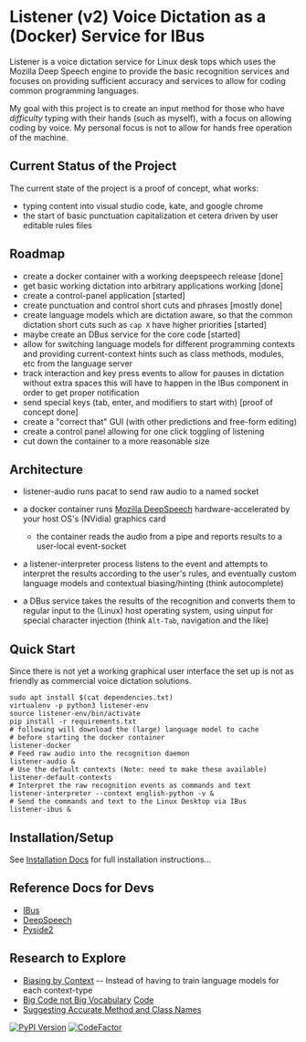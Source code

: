 # Listener (v2) Voice Dictation as a (Docker) Service for IBus

Listener is a voice dictation service for Linux desk tops
which uses the Mozilla Deep Speech  engine to provide the
basic recognition services and focuses on providing
sufficient  accuracy and services to allow for coding
common programming languages.

My goal with this project is to create an input method for those who
have *difficulty* typing with their hands (such as myself), with a 
focus on allowing coding by voice. My  personal focus is not
to allow for hands free operation of the machine.

## Current Status of the Project

The current state of the project is a proof of concept, what works:

* typing content into visual studio code, kate, and google chrome
* the start of basic punctuation capitalization et cetera  driven by
  user editable rules files

## Roadmap

* create a docker container with a working deepspeech release [done]
* get basic working dictation into arbitrary applications working [done]
* create a control-panel application [started]
* create punctuation and control short cuts and phrases  [mostly done]
* create language models which are  dictation aware, so that the common
  dictation short cuts such as `cap X`  have higher priorities [started]
* maybe create an DBus service for the core code [started]
* allow for switching language models for different programming contexts and providing
  current-context hints such as class methods, modules, etc from the language server
* track interaction and key press events to allow for pauses in dictation without extra spaces
   this will have to happen in the IBus  component in order to get proper notification
* send special keys (tab, enter, and modifiers to start with) [proof of concept done]
* create a "correct that" GUI (with other predictions and free-form editing)
* create a control panel allowing for one click toggling of listening
* cut down the container to a more reasonable size

## Architecture

* listener-audio runs pacat to send raw audio to a named socket
* a docker container runs [Mozilla DeepSpeech](https://github.com/mozilla/DeepSpeech) 
  hardware-accelerated by your host OS's (NVidia) graphics card

  * the container reads the audio from a pipe and reports results to a 
    user-local event-socket

* a listener-interpreter process listens to the event  and attempts to 
  interpret the results according to the user's rules,  and eventually 
  custom language models and contextual biasing/hinting (think autocomplete)
* a DBus service takes the results of the recognition and converts them to
  regular input to the (Linux) host operating system, using uinput for 
  special character injection (think `Alt-Tab`, navigation and the like)

## Quick Start

Since there is not yet a working graphical user interface the set up is not as
friendly as commercial voice dictation solutions.
```
sudo apt install $(cat dependencies.txt)
virtualenv -p python3 listener-env
source listener-env/bin/activate
pip install -r requirements.txt
# following will download the (large) language model to cache
# before starting the docker container
listener-docker
# Feed raw audio into the recognition daemon
listener-audio &
# Use the default contexts (Note: need to make these available)
listener-default-contexts
# Interpret the raw recognition events as commands and text
listener-interpreter --context english-python -v &
# Send the commands and text to the Linux Desktop via IBus
listener-ibus &
```


## Installation/Setup

See [Installation Docs](./docs/installation.rst) for full installation instructions...

## Reference Docs for Devs

* [IBus](https://lazka.github.io/pgi-docs/IBus-1.0/index.html)
* [DeepSpeech](https://deepspeech.readthedocs.io/en/latest/Python-API.html)
* [Pyside2](https://doc.qt.io/qtforpython/modules.html)

## Research to Explore

* [Biasing by Context](https://static.googleusercontent.com/media/research.google.com/en//pubs/archive/43819.pdf) -- Instead of having to train language models for each context-type
* [Big Code not Big Vocabulary](https://arxiv.org/abs/2003.07914) [Code](https://github.com/mast-group/OpenVocabCodeNLM)
* [Suggesting Accurate Method and Class Names](https://miltos.allamanis.com/publications/2015suggesting/)

[![PyPI Version](https://img.shields.io/pypi/v/listener.svg)](https://pypi.python.org/pypi/listener)
[![CodeFactor](https://www.codefactor.io/repository/github/mcfletch/listener2/badge)](https://www.codefactor.io/repository/github/mcfletch/listener2)